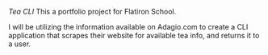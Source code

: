 *Tea CLI* 
This a portfolio project for Flatiron School. 

I will be utilizing the information available on Adagio.com
to create a CLI application that scrapes their website for
available tea info, and returns it to a user. 